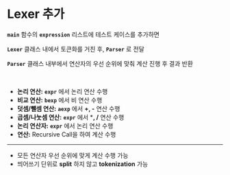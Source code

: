 # Lexer 추가

**`main`** 함수의 **`expression`** 리스트에 테스트 케이스를 추가하면

**`Lexer`** 클래스 내에서 토큰화를 거친 후, **`Parser`** 로 전달

**`Parser`** 클래스 내부에서 연산자의 우선 순위에 맞춰 계산 진행 후 결과 반환

</br>

- **논리 연산:** **`expr`** 에서 논리 연산 수행 
- **비교 연산:** **`bexp`** 에서 비 연산 수행 
- **덧셈/뺄셈 연산:** **`aexp`** 에서 **+, -** 연산 수행 
- **곱셈/나눗셈 연산:** **`expr`** 에서 ***, /** 연산 수행 
- **논리 연산자:** **`expr`** 에서 논리 연산 수행
- **연산:** Recursive Call을 하여 계산 수행
---
- 모든 연산자 우선 순위에 맞게 계산 수행 가능
- 띄어쓰기 단위로 **split** 하지 않고 **tokenization** 가능
